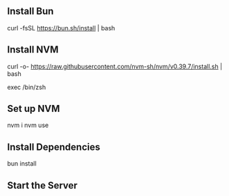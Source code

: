 ## Install Bun
curl -fsSL https://bun.sh/install | bash

## Install NVM
curl -o- https://raw.githubusercontent.com/nvm-sh/nvm/v0.39.7/install.sh | bash

exec /bin/zsh

## Set up NVM
nvm i
nvm use


## Install Dependencies
bun install

## Start the Server
